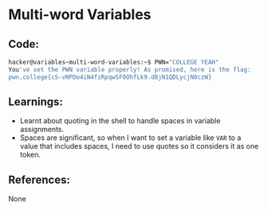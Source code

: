 # Multi-word Variables
## Code:
```bash
hacker@variables~multi-word-variables:~$ PWN="COLLEGE YEAH"
You've set the PWN variable properly! As promised, here is the flag:
pwn.college{cS-vNPOo4iN4fzRpqwSF0OhfLk9.dBjN1QDLycjN0czW}
```
## Learnings:
- Learnt about quoting in the shell to handle spaces in variable assignments.
- Spaces are significant, so when I want to set a variable like `VAR` to a value that includes spaces, I need to use quotes so it considers it as one token.

## References:
None

